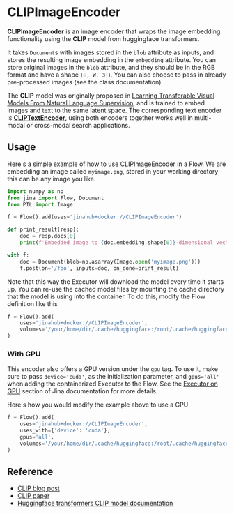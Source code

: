 # CLIPImageEncoder

**CLIPImageEncoder** is an image encoder that wraps the image embedding functionality using the **CLIP** model from huggingface transformers.

It takes `Document`s with images stored in the `blob` attribute as inputs, and stores the
resulting image embedding in the `embedding` attribute. You can store original images in
the `blob` attribute, and they should be in the RGB format and have a shape `[H, W, 3]`). You
can also choose to pass in already pre-processed images (see the class documentation).

The **CLIP** model was originally proposed in [Learning Transferable Visual Models From Natural Language Supervision](https://arxiv.org/abs/2103.00020), and is trained to embed images and text to the same latent
space. The corresponding text encoder is **[CLIPTextEncoder](https://hub.jina.ai/executor/livtkbkg)**,
using both encoders together works well in multi-modal or cross-modal search applications.

## Usage

Here's a simple example of how to use CLIPImageEncoder in a Flow. We are embedding an image called `myimage.png`, stored in your working directory - this can be any image you like.

```python
import numpy as np
from jina import Flow, Document
from PIL import Image

f = Flow().add(uses='jinahub+docker://CLIPImageEncoder')

def print_result(resp):
    doc = resp.docs[0]
    print(f'Embedded image to {doc.embedding.shape[0]}-dimensional vector')

with f:
    doc = Document(blob=np.asarray(Image.open('myimage.png')))
    f.post(on='/foo', inputs=doc, on_done=print_result)
```

Note that this way the Executor will download the model every time it starts up. You can
re-use the cached model files by mounting the cache directory that the model is using
into the container. To do this, modify the Flow definition like this

```python
f = Flow().add(
    uses='jinahub+docker://CLIPImageEncoder',
    volumes='/your/home/dir/.cache/huggingface:/root/.cache/huggingface'
)
```

### With GPU

This encoder also offers a GPU version under the `gpu` tag. To use it, make sure to pass `device='cuda'`, as the initialization parameter, and `gpus='all'` when adding the containerized Executor to the Flow. See the [Executor on GPU](https://docs.jina.ai/tutorials/gpu_executor/) section of Jina documentation for more details.

Here's how you would modify the example above to use a GPU

```python
f = Flow().add(
    uses='jinahub+docker://CLIPImageEncoder',
    uses_with={'device': 'cuda'},
    gpus='all',
    volumes='/your/home/dir/.cache/huggingface:/root/.cache/huggingface' 
)
```

## Reference

- [CLIP blog post](https://openai.com/blog/clip/)
- [CLIP paper](https://arxiv.org/abs/2103.00020)
- [Huggingface transformers CLIP model documentation](https://huggingface.co/transformers/model_doc/clip.html)
